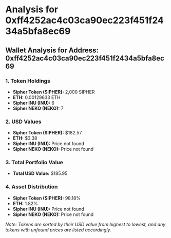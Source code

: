 # Analysis for 0xff4252ac4c03ca90ec223f451f2434a5bfa8ec69

## Wallet Analysis for Address: 0xff4252ac4c03ca90ec223f451f2434a5bfa8ec69

### 1. Token Holdings

- **Sipher Token (SIPHER):** 2,000 SIPHER
- **ETH:** 0.00129633 ETH
- **Sipher INU (INU):** 6
- **Sipher NEKO (NEKO):** 7

### 2. USD Values

- **Sipher Token (SIPHER):** $182.57
- **ETH:** $3.38
- **Sipher INU (INU):** Price not found
- **Sipher NEKO (NEKO):** Price not found

### 3. Total Portfolio Value

- **Total USD Value:** $185.95

### 4. Asset Distribution

- **Sipher Token (SIPHER):** 98.18%
- **ETH:** 1.82%
- **Sipher INU (INU):** Price not found
- **Sipher NEKO (NEKO):** Price not found

*Note: Tokens are sorted by their USD value from highest to lowest, and any tokens with unfound prices are listed accordingly.*
